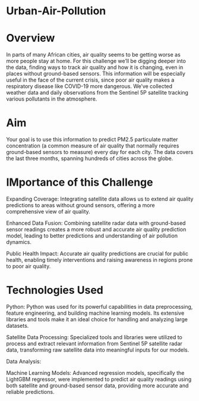 # Urban-Air-Pollution

# Overview
In parts of many African cities, air quality seems to be getting worse as more people stay at home. For this challenge we’ll be digging deeper into the data, finding ways to track air quality and how it is changing, even in places without ground-based sensors. This information will be especially useful in the face of the current crisis, since poor air quality makes a respiratory disease like COVID-19 more dangerous. We’ve collected weather data and daily observations from the Sentinel 5P satellite tracking various pollutants in the atmosphere.



# Aim
Your goal is to use this information to predict PM2.5 particulate matter concentration (a common measure of air quality that normally requires ground-based sensors to measure) every day for each city. The data covers the last three months, spanning hundreds of cities across the globe.

# IMportance of this Challenge
Expanding Coverage: Integrating satellite data allows us to extend air quality predictions to areas without ground sensors, offering a more comprehensive view of air quality.

Enhanced Data Fusion: Combining satellite radar data with ground-based sensor readings creates a more robust and accurate air quality prediction model, leading to better predictions and understanding of air pollution dynamics.

Public Health Impact: Accurate air quality predictions are crucial for public health, enabling timely interventions and raising awareness in regions prone to poor air quality.

# Technologies Used
Python: Python was used for its powerful capabilities in data preprocessing, feature engineering, and building machine learning models. Its extensive libraries and tools make it an ideal choice for handling and analyzing large datasets.

Satellite Data Processing: Specialized tools and libraries were utilized to process and extract relevant information from Sentinel 5P satellite radar data, transforming raw satellite data into meaningful inputs for our models.

Data Analysis:

Machine Learning Models: Advanced regression models, specifically the LightGBM regressor, were implemented to predict air quality readings using both satellite and ground-based sensor data, providing more accurate and reliable predictions.
